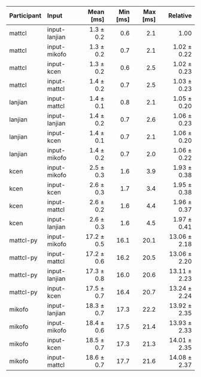 | Participant | Input | Mean [ms] | Min [ms] | Max [ms] | Relative |
|:---|:---|---:|---:|---:|---:|
| mattcl | input-lanjian | 1.3 ± 0.2 | 0.6 | 2.1 | 1.00 |
| mattcl | input-mikofo | 1.3 ± 0.2 | 0.7 | 2.1 | 1.02 ± 0.22 |
| mattcl | input-kcen | 1.3 ± 0.2 | 0.6 | 2.5 | 1.02 ± 0.23 |
| mattcl | input-mattcl | 1.4 ± 0.2 | 0.7 | 2.5 | 1.03 ± 0.23 |
| lanjian | input-mattcl | 1.4 ± 0.1 | 0.8 | 2.1 | 1.05 ± 0.20 |
| lanjian | input-lanjian | 1.4 ± 0.2 | 0.7 | 2.6 | 1.06 ± 0.23 |
| lanjian | input-kcen | 1.4 ± 0.1 | 0.7 | 2.1 | 1.06 ± 0.20 |
| lanjian | input-mikofo | 1.4 ± 0.2 | 0.7 | 2.0 | 1.06 ± 0.22 |
| kcen | input-mikofo | 2.5 ± 0.3 | 1.6 | 3.9 | 1.93 ± 0.38 |
| kcen | input-kcen | 2.6 ± 0.3 | 1.7 | 3.4 | 1.95 ± 0.38 |
| kcen | input-mattcl | 2.6 ± 0.2 | 1.6 | 4.4 | 1.96 ± 0.37 |
| kcen | input-lanjian | 2.6 ± 0.3 | 1.6 | 4.5 | 1.97 ± 0.41 |
| mattcl-py | input-mikofo | 17.2 ± 0.5 | 16.1 | 20.1 | 13.06 ± 2.18 |
| mattcl-py | input-mattcl | 17.2 ± 0.6 | 16.2 | 20.5 | 13.06 ± 2.20 |
| mattcl-py | input-lanjian | 17.3 ± 0.8 | 16.0 | 20.6 | 13.11 ± 2.23 |
| mattcl-py | input-kcen | 17.5 ± 0.7 | 16.4 | 20.7 | 13.24 ± 2.24 |
| mikofo | input-lanjian | 18.3 ± 0.7 | 17.3 | 22.2 | 13.92 ± 2.35 |
| mikofo | input-mikofo | 18.4 ± 0.6 | 17.5 | 21.4 | 13.93 ± 2.33 |
| mikofo | input-kcen | 18.5 ± 0.7 | 17.3 | 21.3 | 14.01 ± 2.35 |
| mikofo | input-mattcl | 18.6 ± 0.7 | 17.7 | 21.6 | 14.08 ± 2.37 |
